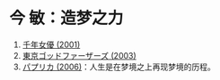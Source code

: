 # 今 敏：造梦之力

1. [千年女優 (2001)](https://movie.douban.com/subject/1307394/)
2. [東京ゴッドファーザーズ (2003)](https://movie.douban.com/subject/1310177/)
3. [パプリカ (2006)](https://movie.douban.com/subject/1865703/)：人生是在梦境之上再现梦境的历程。
